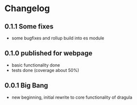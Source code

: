 # Changelog

## 0.1.1 Some fixes
- some bugfixes and rollup build into es module

## 0.1.0 published for webpage
- basic functionality done
- tests done (coverage about 50%)

## 0.0.1 Big Bang
- new beginning, initial rewrite to core functionality of dragula